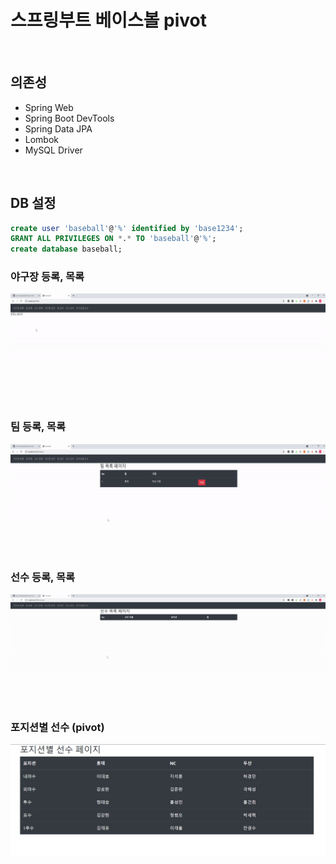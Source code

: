 # 스프링부트 베이스볼 pivot 

</br>

## 의존성
- Spring Web
- Spring Boot DevTools
- Spring Data JPA
- Lombok
- MySQL Driver



</br>

## DB 설정

```sql
create user 'baseball'@'%' identified by 'base1234';
GRANT ALL PRIVILEGES ON *.* TO 'baseball'@'%';
create database baseball;
```


### 야구장 등록, 목록

![이미지](img/ballpark.gif)

</br>
</br>

### 팀 등록, 목록

![이미지](img/team.gif)

</br>
</br>

### 선수 등록, 목록

![이미지](img/player.gif)

</br>
</br>

### 포지션별 선수 (pivot)

![이미지](img/position.png)